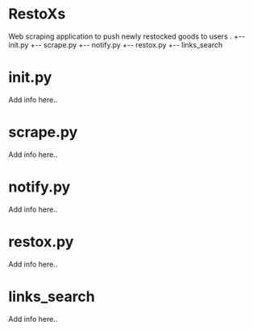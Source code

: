 # RestoXs
Web scraping application to push newly restocked goods to users 
.
+-- init.py
+-- scrape.py
+-- notify.py
+-- restox.py
+-- links_search

# init.py
Add info here..
# scrape.py
Add info here..
# notify.py
Add info here..
# restox.py
Add info here..
# links_search
Add info here..
